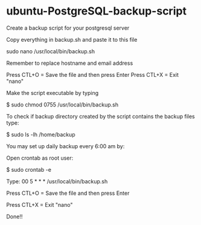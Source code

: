 # ubuntu-PostgreSQL-backup-script
Create a backup script for your postgresql server

Copy everything in backup.sh and paste it to this file

sudo nano /usr/local/bin/backup.sh

Remember to replace hostname and email address

Press CTL+O	= Save the file and then press Enter
Press CTL+X	= Exit "nano"

Make the script executable by typing 

$ sudo chmod 0755  /usr/local/bin/backup.sh

To check if backup directory created by the script contains the backup files type: 

$ sudo ls -lh /home/backup

You may set up daily backup every 6:00 am by:

Open crontab as root user: 

$ sudo crontab -e

Type: 00 5 * * * /usr/local/bin/backup.sh

Press CTL+O	= Save the file and then press Enter

Press CTL+X	= Exit "nano"

Done!!
